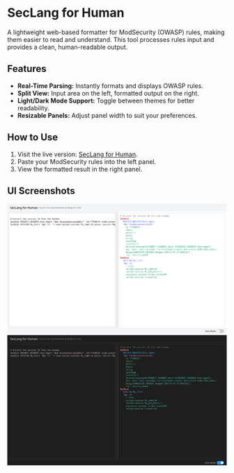 # SecLang for Human

A lightweight web-based formatter for ModSecurity (OWASP) rules, making them easier to read and understand. This tool processes rules input and provides a clean, human-readable output.

## Features
- **Real-Time Parsing:** Instantly formats and displays OWASP rules.
- **Split View:** Input area on the left, formatted output on the right.
- **Light/Dark Mode Support:** Toggle between themes for better readability.
- **Resizable Panels:** Adjust panel width to suit your preferences.

## How to Use
1. Visit the live version: [SecLang for Human](https://yourusername.github.io/owasp-sec-rule-formatter).
2. Paste your ModSecurity rules into the left panel.
3. View the formatted result in the right panel.

## UI Screenshots
<img src="assets/light.png" width="700">
<img src="assets/dark.png" width="700">
